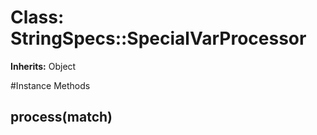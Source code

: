 # Class: StringSpecs::SpecialVarProcessor
**Inherits:** Object
    




#Instance Methods
## process(match) [](#method-i-process)

